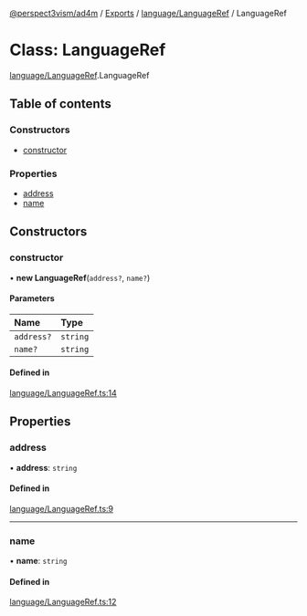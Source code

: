 [@perspect3vism/ad4m](../README.md) / [Exports](../modules.md) / [language/LanguageRef](../modules/language_LanguageRef.md) / LanguageRef

# Class: LanguageRef

[language/LanguageRef](../modules/language_LanguageRef.md).LanguageRef

## Table of contents

### Constructors

- [constructor](language_LanguageRef.LanguageRef.md#constructor)

### Properties

- [address](language_LanguageRef.LanguageRef.md#address)
- [name](language_LanguageRef.LanguageRef.md#name)

## Constructors

### constructor

• **new LanguageRef**(`address?`, `name?`)

#### Parameters

| Name | Type |
| :------ | :------ |
| `address?` | `string` |
| `name?` | `string` |

#### Defined in

[language/LanguageRef.ts:14](https://github.com/perspect3vism/ad4m/blob/e76a46f1/core/src/language/LanguageRef.ts#L14)

## Properties

### address

• **address**: `string`

#### Defined in

[language/LanguageRef.ts:9](https://github.com/perspect3vism/ad4m/blob/e76a46f1/core/src/language/LanguageRef.ts#L9)

___

### name

• **name**: `string`

#### Defined in

[language/LanguageRef.ts:12](https://github.com/perspect3vism/ad4m/blob/e76a46f1/core/src/language/LanguageRef.ts#L12)
